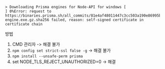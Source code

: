 ```text
> Downloading Prisma engines for Node-API for windows [                    ] 0%Error: request to https://binaries.prisma.sh/all_commits/81e4af48011447c3cc503a190e86995b66d2a28e/windows/schema-engine.exe.gz.sha256 failed, reason: self-signed certificate in certificate chain

```

방법
1. CMD 관리자 -> 해결 불가
2. `npm config set strict-ssl false -g` -> 해결 불가
3. `npm install --unsafe-perm prisma`
4. set NODE_TLS_REJECT_UNAUTHORIZED=0 -> 해결
